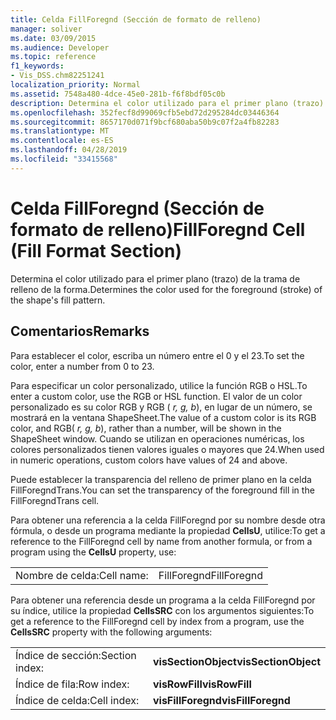 ```yaml
---
title: Celda FillForegnd (Sección de formato de relleno)
manager: soliver
ms.date: 03/09/2015
ms.audience: Developer
ms.topic: reference
f1_keywords:
- Vis_DSS.chm82251241
localization_priority: Normal
ms.assetid: 7548a480-4dce-45e0-281b-f6f8bdf05c0b
description: Determina el color utilizado para el primer plano (trazo) de la trama de relleno de la forma.
ms.openlocfilehash: 352fecf8d99069cfb5ebd72d295284dc03446364
ms.sourcegitcommit: 8657170d071f9bcf680aba50b9c07f2a4fb82283
ms.translationtype: MT
ms.contentlocale: es-ES
ms.lasthandoff: 04/28/2019
ms.locfileid: "33415568"
---
```

# <a name="fillforegnd-cell-fill-format-section"></a><span data-ttu-id="17c19-103">Celda FillForegnd (Sección de formato de relleno)</span><span class="sxs-lookup"><span data-stu-id="17c19-103">FillForegnd Cell (Fill Format Section)</span></span>

<span data-ttu-id="17c19-104">Determina el color utilizado para el primer plano (trazo) de la trama de relleno de la forma.</span><span class="sxs-lookup"><span data-stu-id="17c19-104">Determines the color used for the foreground (stroke) of the shape's fill pattern.</span></span>
  
## <a name="remarks"></a><span data-ttu-id="17c19-105">Comentarios</span><span class="sxs-lookup"><span data-stu-id="17c19-105">Remarks</span></span>

<span data-ttu-id="17c19-106">Para establecer el color, escriba un número entre el 0 y el 23.</span><span class="sxs-lookup"><span data-stu-id="17c19-106">To set the color, enter a number from 0 to 23.</span></span>
  
<span data-ttu-id="17c19-107">Para especificar un color personalizado, utilice la función RGB o HSL.</span><span class="sxs-lookup"><span data-stu-id="17c19-107">To enter a custom color, use the RGB or HSL function.</span></span> <span data-ttu-id="17c19-108">El valor de un color personalizado es su color RGB y RGB ( *r, g, b*), en lugar de un número, se mostrará en la ventana ShapeSheet.</span><span class="sxs-lookup"><span data-stu-id="17c19-108">The value of a custom color is its RGB color, and RGB( *r, g, b*), rather than a number, will be shown in the ShapeSheet window.</span></span> <span data-ttu-id="17c19-109">Cuando se utilizan en operaciones numéricas, los colores personalizados tienen valores iguales o mayores que 24.</span><span class="sxs-lookup"><span data-stu-id="17c19-109">When used in numeric operations, custom colors have values of 24 and above.</span></span> 
  
<span data-ttu-id="17c19-110">Puede establecer la transparencia del relleno de primer plano en la celda FillForegndTrans.</span><span class="sxs-lookup"><span data-stu-id="17c19-110">You can set the transparency of the foreground fill in the FillForegndTrans cell.</span></span>
  
<span data-ttu-id="17c19-111">Para obtener una referencia a la celda FillForegnd por su nombre desde otra fórmula, o desde un programa mediante la propiedad **CellsU**, utilice:</span><span class="sxs-lookup"><span data-stu-id="17c19-111">To get a reference to the FillForegnd cell by name from another formula, or from a program using the **CellsU** property, use:</span></span> 
  
|||
|:-----|:-----|
|<span data-ttu-id="17c19-112">Nombre de celda:</span><span class="sxs-lookup"><span data-stu-id="17c19-112">Cell name:</span></span>  <br/> |<span data-ttu-id="17c19-113">FillForegnd</span><span class="sxs-lookup"><span data-stu-id="17c19-113">FillForegnd</span></span>  <br/> |
   
<span data-ttu-id="17c19-114">Para obtener una referencia desde un programa a la celda FillForegnd por su índice, utilice la propiedad **CellsSRC** con los argumentos siguientes:</span><span class="sxs-lookup"><span data-stu-id="17c19-114">To get a reference to the FillForegnd cell by index from a program, use the **CellsSRC** property with the following arguments:</span></span> 
  
|||
|:-----|:-----|
|<span data-ttu-id="17c19-115">Índice de sección:</span><span class="sxs-lookup"><span data-stu-id="17c19-115">Section index:</span></span>  <br/> |<span data-ttu-id="17c19-116">**visSectionObject**</span><span class="sxs-lookup"><span data-stu-id="17c19-116">**visSectionObject**</span></span> <br/> |
|<span data-ttu-id="17c19-117">Índice de fila:</span><span class="sxs-lookup"><span data-stu-id="17c19-117">Row index:</span></span>  <br/> |<span data-ttu-id="17c19-118">**visRowFill**</span><span class="sxs-lookup"><span data-stu-id="17c19-118">**visRowFill**</span></span> <br/> |
|<span data-ttu-id="17c19-119">Índice de celda:</span><span class="sxs-lookup"><span data-stu-id="17c19-119">Cell index:</span></span>  <br/> |<span data-ttu-id="17c19-120">**visFillForegnd**</span><span class="sxs-lookup"><span data-stu-id="17c19-120">**visFillForegnd**</span></span> <br/> |
   

